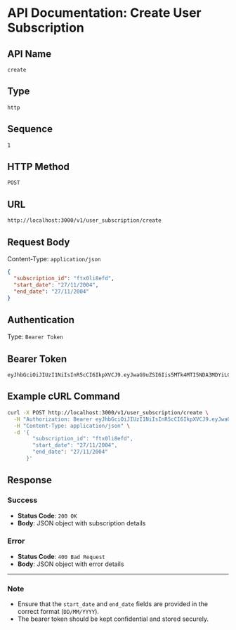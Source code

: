 # API Documentation: Create User Subscription

## API Name

`create`

## Type

`http`

## Sequence

`1`

## HTTP Method

`POST`

## URL

`http://localhost:3000/v1/user_subscription/create`

## Request Body

Content-Type: `application/json`

```json
{
  "subscription_id": "ftx0li8efd",
  "start_date": "27/11/2004",
  "end_date": "27/11/2004"
}
```

## Authentication

Type: `Bearer Token`

## Bearer Token

```
eyJhbGciOiJIUzI1NiIsInR5cCI6IkpXVCJ9.eyJwaG9uZSI6Iis5MTk4MTI5NDA3MDYiLCJ1aWQiOiIwXzZpaGFjanJyIn0.Rf1ZUJpJdBBbep4cGCqwBQ2A8IyETp2UTrnecGHdi6I
```

## Example cURL Command

```sh
curl -X POST http://localhost:3000/v1/user_subscription/create \
  -H "Authorization: Bearer eyJhbGciOiJIUzI1NiIsInR5cCI6IkpXVCJ9.eyJwaG9uZSI6Iis5MTk4MTI5NDA3MDYiLCJ1aWQiOiIwXzZpaGFjanJyIn0.Rf1ZUJpJdBBbep4cGCqwBQ2A8IyETp2UTrnecGHdi6I" \
  -H "Content-Type: application/json" \
  -d '{
        "subscription_id": "ftx0li8efd",
        "start_date": "27/11/2004",
        "end_date": "27/11/2004"
      }'
```

## Response

### Success

- **Status Code**: `200 OK`
- **Body**: JSON object with subscription details

### Error

- **Status Code**: `400 Bad Request`
- **Body**: JSON object with error details

---

### Note

- Ensure that the `start_date` and `end_date` fields are provided in the correct format (`DD/MM/YYYY`).
- The bearer token should be kept confidential and stored securely.